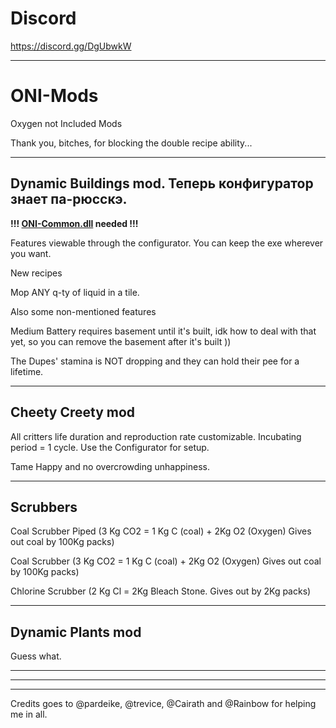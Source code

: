 # Discord
https://discord.gg/DgUbwkW


--------------

# ONI-Mods
Oxygen not Included Mods

Thank you, bitches, for blocking the double recipe ability...

-------------
Dynamic Buildings mod. Теперь конфигуратор знает па-рюсскэ.
----

**!!! [ONI-Common.dll](https://github.com/javisar/ONI-Modloader-Mods/tree/master/Mods) needed !!!** 

Features viewable through the configurator. You can keep the exe wherever you want.

 New recipes

Mop ANY q-ty of liquid in a tile.

Also some non-mentioned features

Medium Battery requires basement until it's built, idk how to deal with that yet, so you can remove the basement after it's built ))

The Dupes' stamina is NOT dropping and they can hold their pee for a lifetime.

-------------
Cheety Creety mod
----
All critters life duration and reproduction rate customizable. Incubating period = 1 cycle. Use the Configurator for setup.

Tame Happy and no overcrowding unhappiness.

-------------
Scrubbers
----

Coal Scrubber Piped (3 Kg CO2 = 1 Kg C (coal) + 2Kg O2 (Oxygen) Gives out coal by 100Kg packs)

Coal Scrubber (3 Kg CO2 = 1 Kg C (coal) + 2Kg O2 (Oxygen) Gives out coal by 100Kg packs)

Chlorine Scrubber (2 Kg Cl = 2Kg Bleach Stone. Gives out by 2Kg packs)

-------------
Dynamic Plants mod
----
Guess what.

------------------
------------------
------------------

Credits goes to @pardeike, @trevice, @Cairath and @Rainbow for helping me in all.
